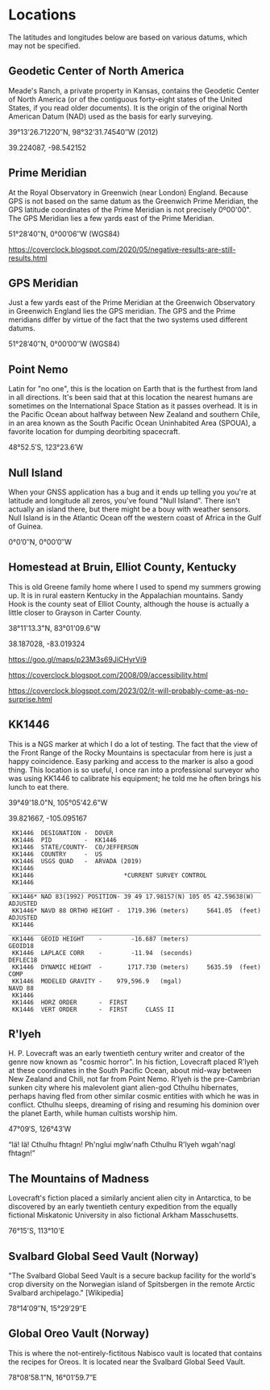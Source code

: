 # Locations

The latitudes and longitudes below are based on various datums, which
may not be specified.

## Geodetic Center of North America

Meade's Ranch, a private property in Kansas, contains the Geodetic Center of
North America (or of the contiguous forty-eight states of the United States,
if you read older documents). It is the origin of the original North American
Datum (NAD) used as the basis for early surveying.

39°13’26.71220″N, 98°32’31.74540″W (2012)

39.224087, -98.542152

## Prime Meridian

At the Royal Observatory in Greenwich (near London) England. Because GPS is not based on the
same datum as the Greenwich Prime Meridian, the GPS latitude coordinates of the Prime Meridian
is not precisely 0º00'00". The GPS Meridian lies a few yards east of the Prime Meridian.

51°28’40″N, 0°00’06″W (WGS84)

<https://coverclock.blogspot.com/2020/05/negative-results-are-still-results.html>

## GPS Meridian

Just a few yards east of the Prime Meridian at the Greenwich Observatory
in Greenwich England lies the GPS meridian. The GPS and the Prime meridians
differ by virtue of the fact that the two systems used different datums.

51°28’40″N, 0°00’00″W (WGS84)

## Point Nemo

Latin for "no one", this is the location on Earth that is the furthest
from land in all directions. It's been said that at this location the
nearest humans are sometimes on the International Space Station as it
passes overhead. It is in the Pacific Ocean about halfway between New
Zealand and southern Chile, in an area known as the South Pacific
Ocean Uninhabited Area (SPOUA), a favorite location for dumping
deorbiting spacecraft.

48°52.5′S, 123°23.6′W

## Null Island

When your GNSS application has a bug and it ends up telling you you're at
latitude and longitude all zeros, you've found "Null Island". There isn't
actually an island there, but there might be a bouy with weather sensors.
Null Island is in the Atlantic Ocean off the western coast of Africa in the
Gulf of Guinea.

0°0’0″N, 0°00’0″W

## Homestead at Bruin, Elliot County, Kentucky

This is old Greene family home where I used to spend my summers growing up. It
is in rural eastern Kentucky in the Appalachian mountains. Sandy Hook is the
county seat of Elliot County, although the house is actually a little closer to
Grayson in Carter County.

38°11'13.3"N, 83°01'09.6"W

38.187028, -83.019324

<https://goo.gl/maps/p23M3s69JiCHyrVi9>

<https://coverclock.blogspot.com/2008/09/accessibility.html>

<https://coverclock.blogspot.com/2023/02/it-will-probably-come-as-no-surprise.html>

## KK1446

This is a NGS marker at which I do a lot of testing. The fact that
the view of the Front Range of the Rocky Mountains is spectacular
from here is just a happy coincidence. Easy parking and access to
the marker is also a good thing. This location is so useful, I once
ran into a professional surveyor who was using KK1446 to calibrate his
equipment; he told me he often brings his lunch to eat there.

39°49'18.0"N, 105°05'42.6"W

39.821667, -105.095167

     KK1446  DESIGNATION -  DOVER
     KK1446  PID         -  KK1446
     KK1446  STATE/COUNTY-  CO/JEFFERSON
     KK1446  COUNTRY     -  US
     KK1446  USGS QUAD   -  ARVADA (2019)
     KK1446
     KK1446                         *CURRENT SURVEY CONTROL
     KK1446  ______________________________________________________________________
     KK1446* NAD 83(1992) POSITION- 39 49 17.98157(N) 105 05 42.59638(W)   ADJUSTED  
     KK1446* NAVD 88 ORTHO HEIGHT -  1719.396 (meters)     5641.05  (feet) ADJUSTED  
     KK1446  ______________________________________________________________________
     KK1446  GEOID HEIGHT    -        -16.687 (meters)                     GEOID18
     KK1446  LAPLACE CORR    -        -11.94  (seconds)                    DEFLEC18
     KK1446  DYNAMIC HEIGHT  -       1717.730 (meters)     5635.59  (feet) COMP
     KK1446  MODELED GRAVITY -    979,596.9   (mgal)                       NAVD 88
     KK1446
     KK1446  HORZ ORDER      -  FIRST
     KK1446  VERT ORDER      -  FIRST     CLASS II

## R'lyeh

H. P. Lovecraft was an early twentieth century writer and creator of the genre now
known as "cosmic horror". In his fiction, Lovecraft placed R'lyeh at these coordinates
in the South Pacific Ocean, about mid-way between New Zealand and Chili, not far from
Point Nemo. R'lyeh is the pre-Cambrian sunken city where his malevolent giant alien-god
Cthulhu hibernates, perhaps having fled from other similar cosmic entities with which
he was in conflict. Cthulhu sleeps, dreaming of rising and resuming his dominion over
the planet Earth, while human cultists worship him.

47°09′S, 126°43′W

“Iä! Iä! Cthulhu fhtagn! Ph'nglui mglw'nafh Cthulhu R'lyeh wgah'nagl fhtagn!”

## The Mountains of Madness

Lovecraft's fiction placed a similarly ancient alien city in Antarctica, to be
discovered by an early twentieth century expedition from the equally fictional
Miskatonic University in also fictional Arkham Masschusetts.

76°15'S, 113°10'E

## Svalbard Global Seed Vault (Norway)

"The Svalbard Global Seed Vault is a secure backup facility for the world's crop diversity on the Norwegian island of Spitsbergen in the remote Arctic Svalbard archipelago." \[Wikipedia\]

78°14′09″N, 15°29′29″E

## Global Oreo Vault (Norway)

This is where the not-entirely-fictitous Nabisco vault is located that contains
the recipes for Oreos. It is located near the Svalbard Global Seed Vault.

78°08’58.1”N, 16°01’59.7”E
